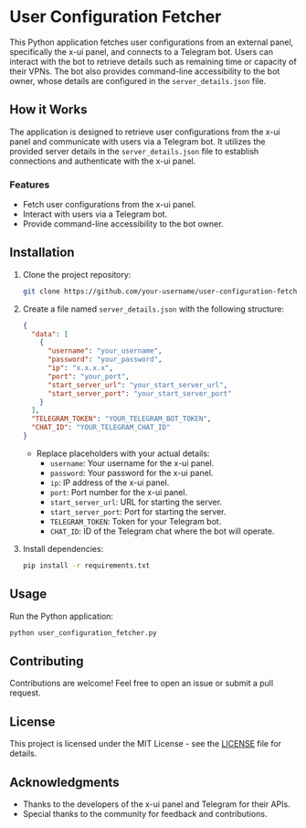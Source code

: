 # User Configuration Fetcher

This Python application fetches user configurations from an external panel, specifically the x-ui panel, and connects to a Telegram bot. Users can interact with the bot to retrieve details such as remaining time or capacity of their VPNs. The bot also provides command-line accessibility to the bot owner, whose details are configured in the `server_details.json` file.

## How it Works

The application is designed to retrieve user configurations from the x-ui panel and communicate with users via a Telegram bot. It utilizes the provided server details in the `server_details.json` file to establish connections and authenticate with the x-ui panel.

### Features

- Fetch user configurations from the x-ui panel.
- Interact with users via a Telegram bot.
- Provide command-line accessibility to the bot owner.

## Installation

1. Clone the project repository:

   ```bash
   git clone https://github.com/your-username/user-configuration-fetcher.git
   ```

2. Create a file named `server_details.json` with the following structure:

   ```json
   {
     "data": [
       {
         "username": "your_username",
         "password": "your_password",
         "ip": "x.x.x.x",
         "port": "your_port",
         "start_server_url": "your_start_server_url",
         "start_server_port": "your_start_server_port"
       }
     ],
     "TELEGRAM_TOKEN": "YOUR_TELEGRAM_BOT_TOKEN",
     "CHAT_ID": "YOUR_TELEGRAM_CHAT_ID"
   }
   ```

   - Replace placeholders with your actual details:
     - `username`: Your username for the x-ui panel.
     - `password`: Your password for the x-ui panel.
     - `ip`: IP address of the x-ui panel.
     - `port`: Port number for the x-ui panel.
     - `start_server_url`: URL for starting the server.
     - `start_server_port`: Port for starting the server.
     - `TELEGRAM_TOKEN`: Token for your Telegram bot.
     - `CHAT_ID`: ID of the Telegram chat where the bot will operate.

3. Install dependencies:

   ```bash
   pip install -r requirements.txt
   ```

## Usage

Run the Python application:

```bash
python user_configuration_fetcher.py
```

## Contributing

Contributions are welcome! Feel free to open an issue or submit a pull request.

## License

This project is licensed under the MIT License - see the [LICENSE](LICENSE) file for details.

## Acknowledgments

- Thanks to the developers of the x-ui panel and Telegram for their APIs.
- Special thanks to the community for feedback and contributions.
